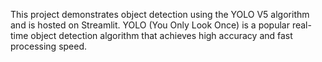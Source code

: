 This project demonstrates object detection using the YOLO V5 algorithm and is hosted on Streamlit. YOLO (You Only Look Once) is a popular real-time object detection algorithm that achieves high accuracy and fast processing speed.
